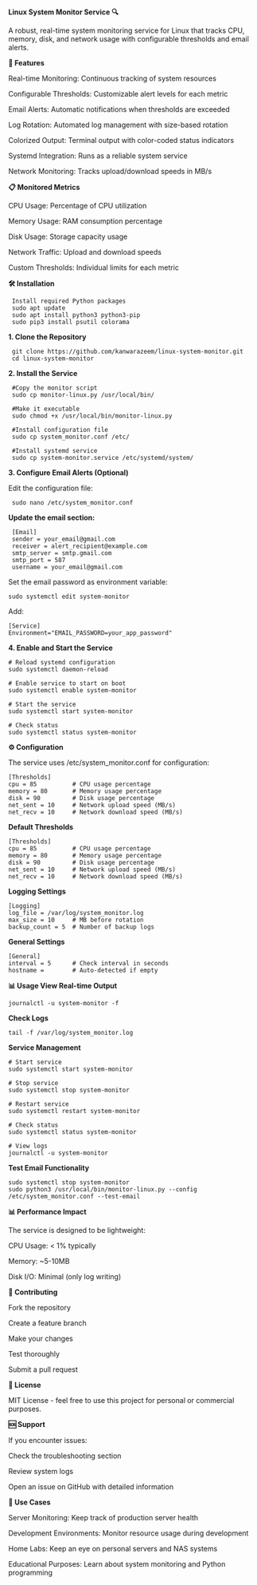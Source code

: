 **Linux System Monitor Service 🔍**

A robust, real-time system monitoring service for Linux that tracks CPU, memory, disk, and network usage with configurable thresholds and email alerts.

**🚀 Features**

Real-time Monitoring: Continuous tracking of system resources

Configurable Thresholds: Customizable alert levels for each metric

Email Alerts: Automatic notifications when thresholds are exceeded

Log Rotation: Automated log management with size-based rotation

Colorized Output: Terminal output with color-coded status indicators

Systemd Integration: Runs as a reliable system service

Network Monitoring: Tracks upload/download speeds in MB/s

**📋 Monitored Metrics**

CPU Usage: Percentage of CPU utilization

Memory Usage: RAM consumption percentage

Disk Usage: Storage capacity usage

Network Traffic: Upload and download speeds

Custom Thresholds: Individual limits for each metric

**🛠️ Installation**

     Install required Python packages
     sudo apt update
     sudo apt install python3 python3-pip
     sudo pip3 install psutil colorama

**1. Clone the Repository**

     git clone https://github.com/kanwarazeem/linux-system-monitor.git
     cd linux-system-monitor

**2. Install the Service**

     #Copy the monitor script
     sudo cp monitor-linux.py /usr/local/bin/

     #Make it executable
     sudo chmod +x /usr/local/bin/monitor-linux.py

     #Install configuration file
     sudo cp system_monitor.conf /etc/

     #Install systemd service
     sudo cp system-monitor.service /etc/systemd/system/

**3. Configure Email Alerts (Optional)**

Edit the configuration file:

     sudo nano /etc/system_monitor.conf
    
**Update the email section:**

     [Email]
     sender = your_email@gmail.com
     receiver = alert_recipient@example.com
     smtp_server = smtp.gmail.com
     smtp_port = 587
     username = your_email@gmail.com

Set the email password as environment variable:

    sudo systemctl edit system-monitor
Add:

    [Service]
    Environment="EMAIL_PASSWORD=your_app_password"

**4. Enable and Start the Service**

    # Reload systemd configuration
    sudo systemctl daemon-reload

    # Enable service to start on boot
    sudo systemctl enable system-monitor

    # Start the service
    sudo systemctl start system-monitor

    # Check status
    sudo systemctl status system-monitor

**⚙️ Configuration**

The service uses /etc/system_monitor.conf for configuration:

    [Thresholds]
    cpu = 85          # CPU usage percentage
    memory = 80       # Memory usage percentage  
    disk = 90         # Disk usage percentage
    net_sent = 10     # Network upload speed (MB/s)
    net_recv = 10     # Network download speed (MB/s)

**Default Thresholds**
    
    [Thresholds]
    cpu = 85          # CPU usage percentage
    memory = 80       # Memory usage percentage  
    disk = 90         # Disk usage percentage
    net_sent = 10     # Network upload speed (MB/s)
    net_recv = 10     # Network download speed (MB/s)

**Logging Settings**

    [Logging]
    log_file = /var/log/system_monitor.log
    max_size = 10     # MB before rotation
    backup_count = 5  # Number of backup logs

**General Settings**

    [General]
    interval = 5      # Check interval in seconds
    hostname =        # Auto-detected if empty

**📊 Usage
View Real-time Output**

    journalctl -u system-monitor -f

**Check Logs**

    tail -f /var/log/system_monitor.log

**Service Management**

    # Start service
    sudo systemctl start system-monitor

    # Stop service  
    sudo systemctl stop system-monitor

    # Restart service
    sudo systemctl restart system-monitor

    # Check status
    sudo systemctl status system-monitor

    # View logs
    journalctl -u system-monitor

**Test Email Functionality**

    sudo systemctl stop system-monitor
    sudo python3 /usr/local/bin/monitor-linux.py --config /etc/system_monitor.conf --test-email

**📊 Performance Impact**

The service is designed to be lightweight:

CPU Usage: < 1% typically

Memory: ~5-10MB

Disk I/O: Minimal (only log writing)

**🤝 Contributing**

Fork the repository

Create a feature branch

Make your changes

Test thoroughly

Submit a pull request

**📄 License**

MIT License - feel free to use this project for personal or commercial purposes.

**🆘 Support**

If you encounter issues:

Check the troubleshooting section

Review system logs

Open an issue on GitHub with detailed information

**🎯 Use Cases**

Server Monitoring: Keep track of production server health

Development Environments: Monitor resource usage during development

Home Labs: Keep an eye on personal servers and NAS systems

Educational Purposes: Learn about system monitoring and Python programming















